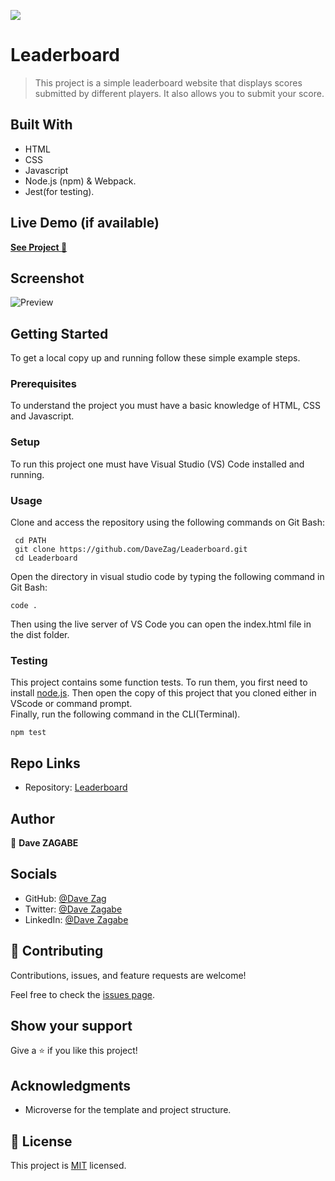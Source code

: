 ![](https://img.shields.io/badge/Microverse-blueviolet)

# Leaderboard

> This project is a simple leaderboard website that displays scores submitted by different players. It also allows you to submit your score.

## Built With

- HTML
- CSS
- Javascript
- Node.js (npm) & Webpack.
- Jest(for testing).

## Live Demo (if available)

[**See Project 🚀**](https://davezag.github.io/Leaderboard/)

## Screenshot

![Preview](./preview/preview.png)

## Getting Started

To get a local copy up and running follow these simple example steps.

### Prerequisites

To understand the project you must have a basic knowledge of HTML, CSS and Javascript.

### Setup

To run this project one must have Visual Studio (VS) Code installed and running.

### Usage

Clone and access the repository using the following commands on Git Bash:

```
 cd PATH
 git clone https://github.com/DaveZag/Leaderboard.git
 cd Leaderboard
```

Open the directory in visual studio code by typing the following command in Git Bash:

```
code .
```

Then using the live server of VS Code you can open the index.html file in the dist folder.

### Testing

This project contains some function tests. To run them, you first need to install [node.js](https://nodejs.org/en/download/). Then open the copy of this project that you cloned either in VScode or command prompt.<br>
Finally, run the following command in the CLI(Terminal).

```
npm test
```

## Repo Links

- Repository: [Leaderboard](https://github.com/DaveZag/Leaderboard)

## Author

👤 **Dave ZAGABE**

## Socials

- GitHub: [@Dave Zag](https://github.com/DaveZag)
- Twitter: [@Dave Zagabe](https://twitter.com/davezagabe2)
- LinkedIn: [@Dave Zagabe](https://www.linkedin.com/in/dave-zagabe)

## 🤝 Contributing

Contributions, issues, and feature requests are welcome!

Feel free to check the [issues page](../../issues/).

## Show your support

Give a ⭐️ if you like this project!

## Acknowledgments

- Microverse for the template and project structure.

## 📝 License

This project is [MIT](./LICENSE) licensed.
